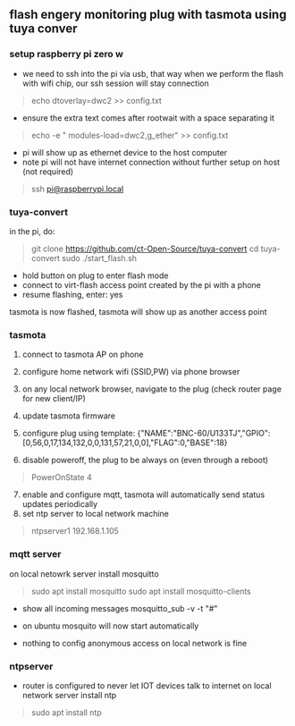 ## flash engery monitoring plug with tasmota using tuya conver

### setup raspberry pi zero w
* we need to ssh into the pi via usb, that way when we perform the flash with wifi chip, our ssh session will stay connection
> echo dtoverlay=dwc2 >> config.txt

* ensure the extra text comes after rootwait with a space separating it
> echo -e " modules-load=dwc2,g_ether" >> config.txt

* pi will show up as ethernet device to the host computer
* note pi will not have internet connection without further setup on host (not required)
> ssh pi@raspberrypi.local


### tuya-convert
in the pi, do:
> git clone https://github.com/ct-Open-Source/tuya-convert
> cd tuya-convert
> sudo ./start_flash.sh
* hold button on plug to enter flash mode
* connect to virt-flash access point created by the pi with a phone
* resume flashing, enter: yes

tasmota is now flashed, tasmota will show up as another access point

### tasmota
1. connect to tasmota AP on phone
2. configure home network wifi (SSID,PW) via phone browser
3. on any local network browser, navigate to the plug (check router page for new client/IP)
4. update tasmota firmware
5. configure plug using template:
{"NAME":"BNC-60/U133TJ","GPIO":[0,56,0,17,134,132,0,0,131,57,21,0,0],"FLAG":0,"BASE":18}

6. disable poweroff, the plug to be always on (even through a reboot)
> PowerOnState 4 

7. enable and configure mqtt, tasmota will automatically send status updates periodically
8. set ntp server to local network machine
> ntpserver1 192.168.1.105


### mqtt server
on local netowrk server install mosquitto

> sudo apt install mosquitto
> sudo apt install mosquitto-clients

* show all incoming messages
mosquitto_sub -v -t "#"

* on ubuntu mosquito will now start automatically
* nothing to config anonymous access on local network is fine

### ntpserver
* router is configured to never let IOT devices talk to internet
on local network server install ntp
> sudo apt install ntp

